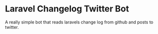 # Laravel Changelog Twitter Bot
A really simple bot that reads laravels change log from github and posts to twitter.
